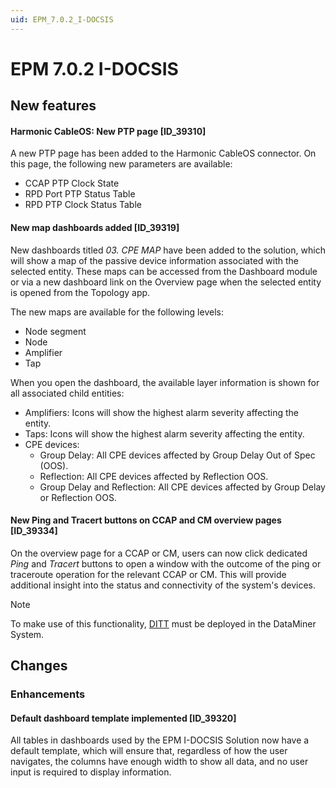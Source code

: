 ```yaml
---
uid: EPM_7.0.2_I-DOCSIS
---
```


# EPM 7.0.2 I-DOCSIS

## New features

#### Harmonic CableOS: New PTP page [ID_39310]

A new PTP page has been added to the Harmonic CableOS connector. On this page, the following new parameters are available:

- CCAP PTP Clock State
- RPD Port PTP Status Table
- RPD PTP Clock Status Table

#### New map dashboards added [ID_39319]

New dashboards titled *03. CPE MAP* have been added to the solution, which will show a map of the passive device information associated with the selected entity. These maps can be accessed from the Dashboard module or via a new dashboard link on the Overview page when the selected entity is opened from the Topology app.

The new maps are available for the following levels:

- Node segment
- Node
- Amplifier
- Tap

When you open the dashboard, the available layer information is shown for all associated child entities:

- Amplifiers: Icons will show the highest alarm severity affecting the entity.
- Taps: Icons will show the highest alarm severity affecting the entity.
- CPE devices:
  - Group Delay: All CPE devices affected by Group Delay Out of Spec (OOS).
  - Reflection: All CPE devices affected by Reflection OOS.
  - Group Delay and Reflection: All CPE devices affected by Group Delay or Reflection OOS.

#### New Ping and Tracert buttons on CCAP and CM overview pages [ID_39334]

On the overview page for a CCAP or CM, users can now click dedicated *Ping* and *Tracert* buttons to open a window with the outcome of the ping or traceroute operation for the relevant CCAP or CM. This will provide additional insight into the status and connectivity of the system's devices.

> [!NOTE]
> To make use of this functionality, [DITT](xref:Dataminer_IT_Tool_Overview) must be deployed in the DataMiner System.

## Changes

### Enhancements

#### Default dashboard template implemented [ID_39320]

All tables in dashboards used by the EPM I-DOCSIS Solution now have a default template, which will ensure that, regardless of how the user navigates, the columns have enough width to show all data, and no user input is required to display information.
